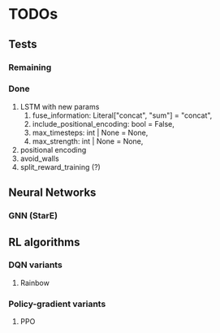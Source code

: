 # TODOs

## Tests

### Remaining

### Done

1. LSTM with new params
   1. fuse_information: Literal\["concat", "sum"\] = "concat",
   1. include_positional_encoding: bool = False,
   1. max_timesteps: int | None = None,
   1. max_strength: int | None = None,
1. positional encoding
1. avoid_walls
1. split_reward_training (?)

## Neural Networks

### GNN (StarE)

## RL algorithms

### DQN variants

1. Rainbow

### Policy-gradient variants

1. PPO
